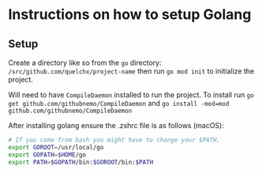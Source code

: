 # Instructions on how to setup Golang

## Setup

Create a directory like so from the `go` directory: `/src/github.com/quelchx/project-name` then run `go mod init` to initialize the project.

Will need to have `CompileDaemon` installed to run the project. To install run `go get github.com/githubnemo/CompileDaemon` and `go install -mod=mod github.com/githubnemo/CompileDaemon`

After installing golang ensure the .zshrc file is as follows (macOS):

```sh
# If you come from bash you might have to change your $PATH.
export GOROOT=/usr/local/go
export GOPATH=$HOME/go
export PATH=$GOPATH/bin:$GOROOT/bin:$PATH
```
